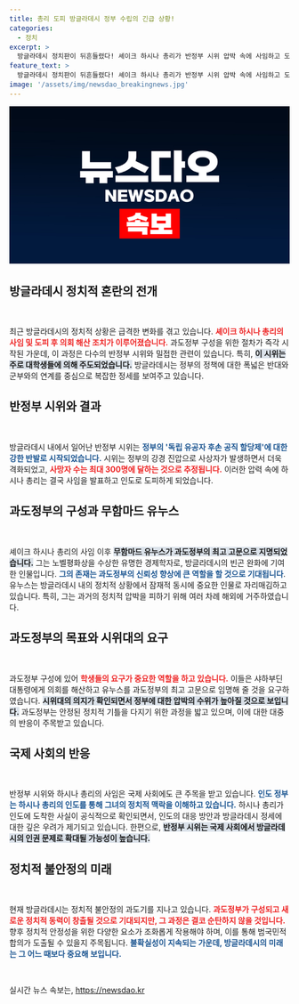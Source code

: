 ```yaml
---
title: 총리 도피 방글라데시 정부 수립의 긴급 상황!
categories:
  - 정치
excerpt: >
  방글라데시 정치판이 뒤흔들렸다! 셰이크 하시나 총리가 반정부 시위 압박 속에 사임하고 도피한 직후, 대통령이 의회를 해산하고 노벨 평화상 수상자 유누스를 과도정부 수장으로 내세운다. 과연 방글라데시의 미래는 어떻게 될까?
feature_text: >
  방글라데시 정치판이 뒤흔들렸다! 셰이크 하시나 총리가 반정부 시위 압박 속에 사임하고 도피한 직후, 대통령이 의회를 해산하고 노벨 평화상 수상자 유누스를 과도정부 수장으로 내세운다. 과연 방글라데시의 미래는 어떻게 될까?
image: '/assets/img/newsdao_breakingnews.jpg'
---
```


<p><img src="/assets/img/newsdao_breakingnews.jpg" alt="koreaapp 속보" /></p>

<h2 data-ke-size="size26">방글라데시 정치적 혼란의 전개</h2>

<p data-ke-size="size16">&nbsp;</p>

<p>최근 방글라데시의 정치적 상황은 급격한 변화를 겪고 있습니다. <b><span style="color: #ee2323;">셰이크 하시나 총리의 사임 및 도피 후 의회 해산 조치가 이루어졌습니다.</span></b> 과도정부 구성을 위한 절차가 즉각 시작된 가운데, 이 과정은 다수의 반정부 시위와 밀접한 관련이 있습니다. 특히, <b><span style="background-color: #21538527;">이 시위는 주로 대학생들에 의해 주도되었습니다.</span></b> 방글라데시는 정부의 정책에 대한 폭넓은 반대와 군부와의 연계를 중심으로 복잡한 정세를 보여주고 있습니다. </p>

<h2 data-ke-size="size26">반정부 시위와 결과</h2>

<p data-ke-size="size16">&nbsp;</p>

<p>방글라데시 내에서 일어난 반정부 시위는 <b><span style="color: #1a5490;">정부의 '독립 유공자 후손 공직 할당제'에 대한 강한 반발로 시작되었습니다.</span></b> 시위는 정부의 강경 진압으로 사상자가 발생하면서 더욱 격화되었고, <b><span style="color: #ee2323;">사망자 수는 최대 300명에 달하는 것으로 추정됩니다.</span></b> 이러한 압력 속에 하시나 총리는 결국 사임을 발표하고 인도로 도피하게 되었습니다. </p>

<h2 data-ke-size="size26">과도정부의 구성과 무함마드 유누스</h2>

<p data-ke-size="size16">&nbsp;</p>

<p>셰이크 하시나 총리의 사임 이후 <b><span style="background-color: #21538527;">무함마드 유누스가 과도정부의 최고 고문으로 지명되었습니다.</span></b> 그는 노벨평화상을 수상한 유명한 경제학자로, 방글라데시의 빈곤 완화에 기여한 인물입니다. <b><span style="color: #1a5490;">그의 존재는 과도정부의 신뢰성 향상에 큰 역할을 할 것으로 기대됩니다</span></b>. 유누스는 방글라데시 내의 정치적 상황에서 잠재적 동시에 중요한 인물로 자리매김하고 있습니다. 특히, 그는 과거의 정치적 압박을 피하기 위해 여러 차례 해외에 거주하였습니다.</p>

<h2 data-ke-size="size26">과도정부의 목표와 시위대의 요구</h2>

<p data-ke-size="size16">&nbsp;</p>

<p>과도정부 구성에 있어 <b><span style="color: #ee2323;">학생들의 요구가 중요한 역할을 하고 있습니다.</span></b> 이들은 샤하부딘 대통령에게 의회를 해산하고 유누스를 과도정부의 최고 고문으로 임명해 줄 것을 요구하였습니다. <b><span style="background-color: #21538527;">시위대의 의지가 확인되면서 정부에 대한 압박의 수위가 높아질 것으로 보입니다.</span></b> 과도정부는 안정된 정치적 기틀을 다지기 위한 과정을 밟고 있으며, 이에 대한 대중의 반응이 주목받고 있습니다. </p>

<h2 data-ke-size="size26">국제 사회의 반응</h2>

<p data-ke-size="size16">&nbsp;</p>

<p>반정부 시위와 하시나 총리의 사임은 국제 사회에도 큰 주목을 받고 있습니다. <b><span style="color: #1a5490;">인도 정부는 하시나 총리의 인도를 통해 그녀의 정치적 맥락을 이해하고 있습니다.</span></b> 하시나 총리가 인도에 도착한 사실이 공식적으로 확인되면서, 인도의 대응 방안과 방글라데시 정세에 대한 깊은 우려가 제기되고 있습니다. 한편으로, <b><span style="background-color: #21538527;">반정부 시위는 국제 사회에서 방글라데시의 인권 문제로 확대될 가능성이 높습니다.</span></b> </p>

<h2 data-ke-size="size26">정치적 불안정의 미래</h2>

<p data-ke-size="size16">&nbsp;</p>

<p>현재 방글라데시는 정치적 불안정의 과도기를 지나고 있습니다. <b><span style="color: #ee2323;">과도정부가 구성되고 새로운 정치적 동력이 창출될 것으로 기대되지만, 그 과정은 결코 순탄하지 않을 것입니다.</span></b> 향후 정치적 안정성을 위한 다양한 요소가 조화롭게 작용해야 하며, 이를 통해 범국민적 합의가 도출될 수 있을지 주목됩니다. <b><span style="color: #1a5490;">불확실성이 지속되는 가운데, 방글라데시의 미래는 그 어느 때보다 중요해 보입니다.</span></b></p>

<p data-ke-size="size16">&nbsp;</p>
실시간 뉴스 속보는, <a href="https://newsdao.kr" rel="dofollow">https://newsdao.kr</a>


